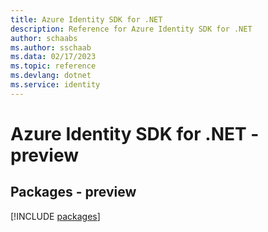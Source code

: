 ```yaml
---
title: Azure Identity SDK for .NET
description: Reference for Azure Identity SDK for .NET
author: schaabs
ms.author: sschaab
ms.data: 02/17/2023
ms.topic: reference
ms.devlang: dotnet
ms.service: identity
---
```

# Azure Identity SDK for .NET - preview
## Packages - preview
[!INCLUDE [packages](identity-index.md)]